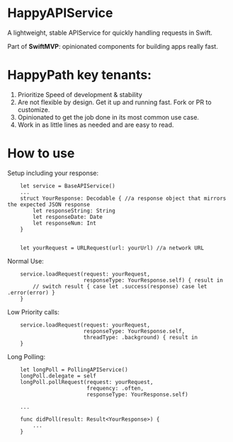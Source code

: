 # HappyAPIService

A lightweight, stable APIService for quickly handling requests in Swift. 

Part of **SwiftMVP**: opinionated components for building apps really fast.

# HappyPath key tenants:
1. Prioritize Speed of development & stability
2. Are not flexible by design.  Get it up and running fast. Fork or PR to customize. 
3. Opinionated to get the job done in its most common use case.  
4. Work in as little lines as needed and are easy to read.

# How to use

Setup including your response:
``` 
    let service = BaseAPIService()
    ...
    struct YourResponse: Decodable { //a response object that mirrors the expected JSON response
        let responseString: String
        let responseDate: Date
        let responseNum: Int
    }
    
    
    let yourRequest = URLRequest(url: yourUrl) //a network URL
```

Normal Use:
```
    service.loadRequest(request: yourRequest,
                        responseType: YourResponse.self) { result in
        // switch result { case let .success(response) case let .error(error) }
    }
```

Low Priority calls:
```
    service.loadRequest(request: yourRequest,
                        responseType: YourResponse.self,
                        threadType: .background) { result in
    }
```

Long Polling:
``` 
    let longPoll = PollingAPIService() 
    longPoll.delegate = self 
    longPoll.pollRequest(request: yourRequest,
                         frequency: .often, 
                         responseType: YourResponse.self)
    
    ...
    
    func didPoll(result: Result<YourResponse>) {
        ...
    }
```
